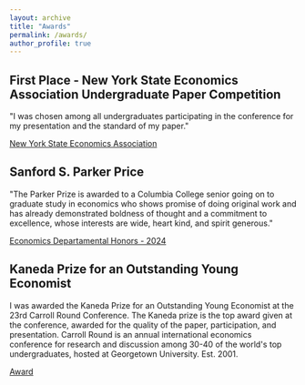 ```yaml
---
layout: archive
title: "Awards"
permalink: /awards/
author_profile: true
---
```

## First Place - New York State Economics Association Undergraduate Paper Competition
"I was chosen among all undergraduates participating in the conference for my presentation and the standard of my paper."

[New York State Economics Association](https://www.nyseconomicsassociation.org/)

## Sanford S. Parker Price
"The Parker Prize is awarded to a Columbia College senior going on to graduate study in economics who shows promise of doing original work and has already demonstrated boldness of thought and a commitment to excellence, whose interests are wide, heart kind, and spirit generous."

[Economics Departamental Honors - 2024](https://econ.columbia.edu/departmental-honors-and-prize-recipients-of-the-class-of-2024/)

## Kaneda Prize for an Outstanding Young Economist

I was awarded the Kaneda Prize for an Outstanding Young Economist at the 23rd Carroll Round Conference. The Kaneda prize is the top award given at the conference, awarded for the quality of the paper, participation, and presentation. Carroll Round is an annual international economics conference for research and discussion among 30-40 of the world's top undergraduates, hosted at Georgetown University. Est. 2001.

[Award](prize.pdf)
